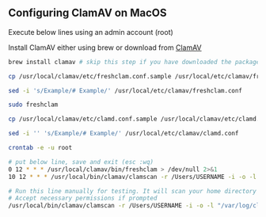 ## Configuring ClamAV on MacOS

Execute below lines using an admin account (root)

Install ClamAV either using brew or download from [ClamAV](https://www.clamav.net/downloads)

```bash
brew install clamav # skip this step if you have downloaded the package from the website

cp /usr/local/clamav/etc/freshclam.conf.sample /usr/local/etc/clamav/freshclam.conf

sed -i 's/Example/# Example/' /usr/local/etc/clamav/freshclam.conf

sudo freshclam

cp /usr/local/clamav/etc/clamd.conf.sample /usr/local/clamav/etc/clamd.conf

sed -i '' 's/Example/# Example/' /usr/local/etc/clamav/clamd.conf

crontab -e -u root

# put below line, save and exit (esc :wq)
0 12 * * * /usr/local/clamav/bin/freshclam > /dev/null 2>&1
10 12 * * * /usr/local/bin/clamav/clamscan -r /Users/USERNAME -i -o -l "/var/log/clamscan-$(date +\%b-\%d-\%Y).log" > /dev/null 2>&1 # Replace your username

# Run this line manually for testing. It will scan your home directory and log the result to /var/log/clamscan-<date>.log
# Accept necessary permissions if prompted
/usr/local/bin/clamav/clamscan -r /Users/USERNAME -i -o -l "/var/log/clamscan-$(date +\%b-\%d-\%Y).log"  # Replace your username

```
